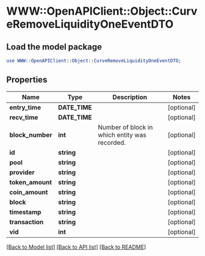 # WWW::OpenAPIClient::Object::CurveRemoveLiquidityOneEventDTO

## Load the model package
```perl
use WWW::OpenAPIClient::Object::CurveRemoveLiquidityOneEventDTO;
```

## Properties
Name | Type | Description | Notes
------------ | ------------- | ------------- | -------------
**entry_time** | **DATE_TIME** |  | [optional] 
**recv_time** | **DATE_TIME** |  | [optional] 
**block_number** | **int** | Number of block in which entity was recorded. | [optional] 
**id** | **string** |  | [optional] 
**pool** | **string** |  | [optional] 
**provider** | **string** |  | [optional] 
**token_amount** | **string** |  | [optional] 
**coin_amount** | **string** |  | [optional] 
**block** | **string** |  | [optional] 
**timestamp** | **string** |  | [optional] 
**transaction** | **string** |  | [optional] 
**vid** | **int** |  | [optional] 

[[Back to Model list]](../README.md#documentation-for-models) [[Back to API list]](../README.md#documentation-for-api-endpoints) [[Back to README]](../README.md)


